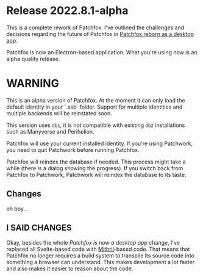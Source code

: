 # Release 2022.8.1-alpha

This is a complete rework of Patchfox. I've outlined the challenges and decisions regarding the future of Patchfox in [Patchfox reborn as a desktop app](https://andregarzia.com/2022/05/Patchfox-reborn-as-a-desktop-app.html). 

Patchfox is now an Electron-based application. What you're using now is an alpha quality release.

# WARNING

This is an alpha version of Patchfox. At the moment it can only load the default
identity in your \`.ssb\` folder. Support for multiple identities and multiple
backends will be reinstated soon.

This version uses `db1`, it is not compatible with existing `db2` installations such as Manyverse and Perihelion.

Patchfox will use your current installed identity. If you're using Patchwork, you need to quit Patchwork before running Patchfox. 

Patchfox will reindex the database if needed. This process might take a while (there is a dialog showing the progress). If you switch back from Patchfox to Patchwork, Patchwork will reindex the database to its taste.

## Changes

oh boy...

## I SAID CHANGES

Okay, besides the whole _Patchfox is now a desktop app_ change, I've replaced all Svelte-based code with [Mithril](https://mithril.js.org)-based code. That means that Patchfox no longer requires a build system to transpile its source code into something a browser can understand. This makes development a lot faster and also makes it easier to reason about the code.
